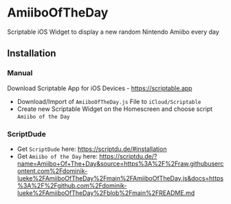 # AmiiboOfTheDay

Scriptable iOS Widget to display a new random Nintendo Amiibo every day

## Installation

### Manual

Download Scriptable App for iOS Devices - https://scriptable.app
* Download/Import of `AmiiboOfTheDay.js` File to `iCloud/Scriptable`
* Create new Scriptable Widget on the Homescreen and choose script `Amiibo of the Day`

### ScriptDude

* Get `ScriptDude` here: https://scriptdu.de/#installation
* Get `Amiibo of the Day` here: https://scriptdu.de/?name=Amiibo+Of+The+Day&source=https%3A%2F%2Fraw.githubusercontent.com%2Fdominik-lueke%2FAmiiboOfTheDay%2Fmain%2FAmiiboOfTheDay.js&docs=https%3A%2F%2Fgithub.com%2Fdominik-lueke%2FAmiiboOfTheDay%2Fblob%2Fmain%2FREADME.md
